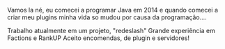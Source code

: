 Vamos la né, eu comecei a programar Java em 2014 e quando comecei a criar meu plugins minha vida so mudou por causa da programação....

Trabalho atualmente em um projeto, "redeslash"
Grande experiência em Factions e RankUP
Aceito encomendas, de plugin e servidores!
